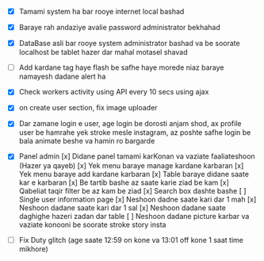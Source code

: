 - [x] Tamami system ha bar rooye internet local bashad
- [x] Baraye rah andaziye avalie password administrator bekhahad
- [x] DataBase asli bar rooye system administrator bashad va be soorate localhost be tablet hazer dar mahal motasel shavad

- [ ] Add kardane tag haye flash be safhe haye morede niaz baraye namayesh dadane alert ha

- [x] Check workers activity using API every 10 secs using ajax

- [x] on create user section, fix image uploader

- [x] Dar zamane login e user, age login be dorosti anjam shod, ax profile user be hamrahe yek stroke mesle instagram, az poshte safhe login be bala animate beshe va hamin ro bargarde

- [x] Panel admin
    [x] Didane panel tamami karKonan va vaziate faaliateshoon (Hazer ya qayeb)
    [x] Yek menu baraye manage kardane karbaran
    [x] Yek menu baraye add kardane karbaran
    [x] Table baraye didane saate kar e karbaran
      [x] Be tartib bashe az saate karie ziad be kam
        [x] Qabeliat taqir filter be az kam be ziad
      [x] Search box dashte bashe
    [ ] Single user information page
      [x] Neshoon dadne saate kari dar 1 mah
      [x] Neshoon dadane saate kari dar 1 sal
      [x] Neshoon dadane saate daghighe hazeri zadan dar table
      [ ] Neshoon dadane picture karbar va vaziate konooni be soorate stroke story insta
      
- [ ] Fix Duty glitch (age saate 12:59 on kone va 13:01 off kone 1 saat time mikhore)